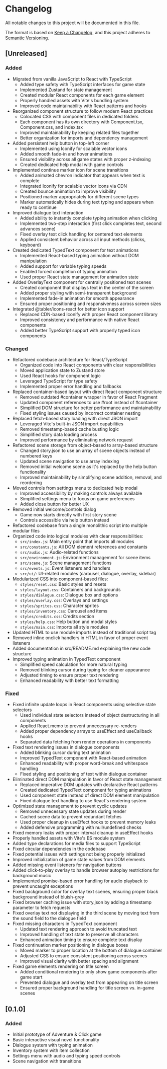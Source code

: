 # Changelog

All notable changes to this project will be documented in this file.

The format is based on [Keep a Changelog](https://keepachangelog.com/en/1.0.0/),
and this project adheres to [Semantic Versioning](https://semver.org/spec/v2.0.0.html).

## [Unreleased]

### Added

- Migrated from vanilla JavaScript to React with TypeScript
  - Added type safety with TypeScript interfaces for game state
  - Implemented Zustand for state management
  - Created modular React components for each game element
  - Properly handled assets with Vite's bundling system
  - Improved code maintainability with React patterns and hooks
- Reorganized component structure to follow modern React practices
  - Colocated CSS with component files in dedicated folders
  - Each component has its own directory with Component.tsx, Component.css, and index.tsx
  - Improved maintainability by keeping related files together
  - Better organization for imports and dependency management
- Added persistent help button in top-left corner
  - Implemented using Iconify for scalable vector icons
  - Added smooth fade-in and hover animations
  - Ensured visibility across all game states with proper z-indexing
  - Created dedicated help modal with game controls
- Implemented continue marker icon for scene transitions
  - Added animated chevron indicator that appears when text is complete
  - Integrated Iconify for scalable vector icons via CDN
  - Created bounce animation to improve visibility
  - Positioned marker appropriately for different scene types
  - Marker automatically hides during text typing and appears when ready to continue
- Improved dialogue text interaction
  - Added ability to instantly complete typing animation when clicking
  - Implemented two-step interaction (first click completes text, second advances scene)
  - Fixed overlay text click handling for centered text elements
  - Applied consistent behavior across all input methods (clicks, keyboard)
- Created dedicated TypedText component for text animations
  - Implemented React-based typing animation without DOM manipulation
  - Added support for variable typing speeds
  - Enabled forced completion of typing animation
  - Used proper React state management for animation state
- Added OverlayText component for centrally positioned text scenes
  - Created component that displays text in the center of the screen
  - Added proper styling with semi-transparent background
  - Implemented fade-in animation for smooth appearance
  - Ensured proper positioning and responsiveness across screen sizes
- Integrated @tabler/icons-react for better icon support
  - Replaced CDN-based Iconify with proper React component library
  - Improved consistency and performance with native React components
  - Added better TypeScript support with properly typed icon components

### Changed

- Refactored codebase architecture for React/TypeScript
  - Organized code into React components with clear responsibilities
  - Moved application state to Zustand store
  - Used React hooks for component logic
  - Leveraged TypeScript for type safety
  - Implemented proper error handling and fallbacks
- Replaced container-based layout with direct React component structure
  - Removed outdated #container wrapper in favor of React Fragment
  - Updated component references to use #root instead of #container
  - Simplified DOM structure for better performance and maintainability
  - Fixed styling issues caused by incorrect container nesting
- Replaced fetch-based story loading with direct JSON import
  - Leveraged Vite's built-in JSON import capabilities
  - Removed timestamp-based cache busting logic
  - Simplified story data loading process
  - Improved performance by eliminating network request
- Refactored scene storage from object-based to array-based structure
  - Changed story.json to use an array of scene objects instead of numbered keys
  - Updated scene navigation to use array indexing
  - Removed initial welcome scene as it's replaced by the help button functionality
  - Improved maintainability by simplifying scene addition, removal, and reordering
- Moved controls from settings menu to dedicated help modal
  - Improved accessibility by making controls always available
  - Simplified settings menu to focus on game preferences
  - Added close button for better UX
- Removed initial welcome/controls dialog
  - Game now starts directly with first story scene
  - Controls accessible via help button instead
- Refactored codebase from a single monolithic script into multiple modular files
- Organized code into logical modules with clear responsibilities:
  - `src/index.js`: Main entry point that imports all modules
  - `src/constants.js`: All DOM element references and constants
  - `src/audio.js`: Audio-related functions
  - `src/environment.js`: Environment management for scene items
  - `src/scene.js`: Scene management functions
  - `src/events.js`: Event listeners and handlers
  - `src/ui/`: UI-related modules (carousel, dialogue, overlay, sidebar)
- Modularized CSS into component-based files:
  - `styles/reset.css`: Basic styles and resets
  - `styles/layout.css`: Containers and backgrounds
  - `styles/dialogue.css`: Dialogue box and options
  - `styles/overlay.css`: Overlays and settings
  - `styles/sprites.css`: Character sprites
  - `styles/inventory.css`: Carousel and items
  - `styles/credits.css`: Credits section
  - `styles/help.css`: Help button and modal styles
  - `styles/main.css`: Imports all style modules
- Updated HTML to use module imports instead of traditional script tag
- Removed inline onclick handlers in HTML in favor of proper event listeners
- Added documentation in src/README.md explaining the new code structure
- Improved typing animation in TypedText component
  - Simplified speed calculation for more natural typing
  - Removed blinking cursor during typing for cleaner appearance
  - Adjusted timing to ensure proper text rendering
  - Enhanced readability with better text formatting

### Fixed

- Fixed infinite update loops in React components using selective state selectors
  - Used individual state selectors instead of object destructuring in all components
  - Applied React.memo to prevent unnecessary re-renders
  - Added proper dependency arrays to useEffect and useCallback hooks
  - Separated data fetching from render operations in components
- Fixed text rendering issues in dialogue components
  - Added blinking cursor during text animation
  - Improved TypedText component with React-based animation
  - Enhanced readability with proper word-break and whitespace handling
  - Fixed styling and positioning of text within dialogue container
- Eliminated direct DOM manipulation in favor of React state management
  - Replaced imperative DOM updates with declarative React patterns
  - Created dedicated TypedText component for typing animations
  - Used component state instead of direct DOM element manipulation
  - Fixed dialogue text handling to use React's rendering system
- Optimized state management to prevent cyclic updates
  - Removed unnecessary state updates during render
  - Cached scene data to prevent redundant fetches
  - Used proper cleanup in useEffect hooks to prevent memory leaks
  - Added defensive programming with null/undefined checks
- Fixed memory leaks with proper interval cleanup in useEffect hooks
- Properly handled assets with Vite's ES module system
- Added type declarations for media files to support TypeScript
- Fixed circular dependencies in the codebase
- Fixed potential issues with settings not being properly initialized
- Improved initialization of game state values from DOM elements
- Added missing event listeners for navigation buttons
- Added click-to-play overlay to handle browser autoplay restrictions for background music
- Implemented promise-based error handling for audio playback to prevent uncaught exceptions
- Fixed background color for overlay text scenes, ensuring proper black background instead of bluish-grey
- Fixed browser caching issue with story.json by adding a timestamp parameter to fetch requests
- Fixed overlay text not displaying in the third scene by moving text from the sound field to the dialogue field
- Fixed missing characters in TypedText component
  - Updated text rendering approach to avoid truncated text
  - Improved handling of text state to preserve all characters
  - Enhanced animation timing to ensure complete text display
- Fixed continuation marker positioning in dialogue boxes
  - Moved marker to proper location at the bottom of dialogue container
  - Adjusted CSS to ensure consistent positioning across scenes
  - Improved visual clarity with better spacing and alignment
- Fixed game elements rendering on title screen
  - Added conditional rendering to only show game components after game start
  - Prevented dialogue and overlay text from appearing on title screen
  - Ensured proper background handling for title screen vs. in-game scenes

## [0.1.0]

### Added

- Initial prototype of Adventure & Click game
- Basic interactive visual novel functionality
- Dialogue system with typing animation
- Inventory system with item collection
- Settings menu with audio and typing speed controls
- Scene navigation with transitions
